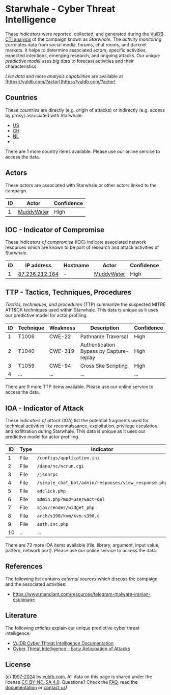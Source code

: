 # Starwhale - Cyber Threat Intelligence

These _indicators_ were reported, collected, and generated during the [VulDB CTI analysis](https://vuldb.com/?kb.cti) of the campaign known as _Starwhale_. The _activity monitoring_ correlates data from social media, forums, chat rooms, and darknet markets. It helps to determine associated actors, specific activities, expected intentions, emerging research, and ongoing attacks. Our unique _predictive model_ uses _big data_ to forecast activities and their characteristics.

_Live data_ and more _analysis capabilities_ are available at [https://vuldb.com/?actor](https://vuldb.com/?actor)

## Countries

These _countries_ are directly (e.g. origin of attacks) or indirectly (e.g. access by proxy) associated with Starwhale:

* [US](https://vuldb.com/?country.us)
* [CH](https://vuldb.com/?country.ch)
* [NL](https://vuldb.com/?country.nl)
* ...

There are 1 more country items available. Please use our online service to access the data.

## Actors

These _actors_ are associated with Starwhale or other actors linked to the campaign.

ID | Actor | Confidence
-- | ----- | ----------
1 | [MuddyWater](https://vuldb.com/?actor.muddywater) | High

## IOC - Indicator of Compromise

These _indicators of compromise_ (IOC) indicate associated network resources which are known to be part of research and attack activities of Starwhale.

ID | IP address | Hostname | Actor | Confidence
-- | ---------- | -------- | ----- | ----------
1 | [87.236.212.184](https://vuldb.com/?ip.87.236.212.184) | - | [MuddyWater](https://vuldb.com/?actor.muddywater) | High

## TTP - Tactics, Techniques, Procedures

_Tactics, techniques, and procedures_ (TTP) summarize the suspected MITRE ATT&CK techniques used within Starwhale. This data is unique as it uses our predictive model for actor profiling.

ID | Technique | Weakness | Description | Confidence
-- | --------- | -------- | ----------- | ----------
1 | T1006 | CWE-22 | Pathname Traversal | High
2 | T1040 | CWE-319 | Authentication Bypass by Capture-replay | High
3 | T1059 | CWE-94 | Cross Site Scripting | High
4 | ... | ... | ... | ...

There are 9 more TTP items available. Please use our online service to access the data.

## IOA - Indicator of Attack

These _indicators of attack_ (IOA) list the potential fragments used for technical activities like reconnaissance, exploitation, privilege escalation, and exfiltration during Starwhale. This data is unique as it uses our predictive model for actor profiling.

ID | Type | Indicator | Confidence
-- | ---- | --------- | ----------
1 | File | `/configs/application.ini` | High
2 | File | `/dana/nc/ncrun.cgi` | High
3 | File | `/jsonrpc` | Medium
4 | File | `/simple_chat_bot/admin/responses/view_response.php` | High
5 | File | `adclick.php` | Medium
6 | File | `admin.php?mod=user&act=del` | High
7 | File | `ajax/render/widget_php` | High
8 | File | `arch/s390/kvm/kvm-s390.c` | High
9 | File | `auth.inc.php` | Medium
10 | ... | ... | ...

There are 73 more IOA items available (file, library, argument, input value, pattern, network port). Please use our online service to access the data.

## References

The following list contains _external sources_ which discuss the campaign and the associated activities:

* https://www.mandiant.com/resources/telegram-malware-iranian-espionage

## Literature

The following _articles_ explain our unique predictive cyber threat intelligence:

* [VulDB Cyber Threat Intelligence Documentation](https://vuldb.com/?kb.cti)
* [Cyber Threat Intelligence - Early Anticipation of Attacks](https://www.scip.ch/en/?labs.20201022)

## License

(c) [1997-2024](https://vuldb.com/?kb.changelog) by [vuldb.com](https://vuldb.com/?kb.about). All data on this page is shared under the license [CC BY-NC-SA 4.0](https://creativecommons.org/licenses/by-nc-sa/4.0/). Questions? Check the [FAQ](https://vuldb.com/?kb.faq), read the [documentation](https://vuldb.com/?kb) or [contact us](https://vuldb.com/?contact)!
